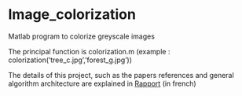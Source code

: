 # Image_colorization
Matlab program to colorize greyscale images

The principal function is colorization.m (example : colorization(‘tree_c.jpg’,’forest_g.jpg’))

The details of this project, such as the papers references and general algorithm architecture are explained in [Rapport](https://github.com/petious/Image_colorization/blob/master/Rapport.pdf) (in french)


